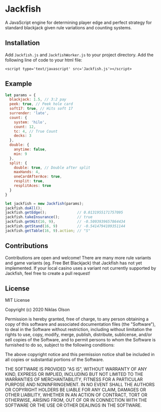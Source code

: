# Jackfish
A JavaScript engine for determining player edge and perfect strategy for standard blackjack given rule variations and counting systems.

## Installation
Add ```Jackfish.js``` and ```JackfishWorker.js``` to your project directory.
Add the following line of code to your html file:

```<script type='text/javascript' src='Jackfish.js'></script>```

## Example
```JavaScript
let params = {
  blackjack: 1.5, // 3:2 pay
  peek: true, // Peek hole card
  soft17: true, // Hits soft 17
  surrender: 'late',
  count: {
    system: 'hilo',
    count: 12,
    tc: 4, // True Count
    decks: 3
  },
  double: {
    anytime: false,
    min: 9
  },
  split: {
    double: true, // Double after split
    maxHands: 4,
    oneCardAfterAce: true,
    resplit: true,
    resplitAces: true
  }
}

let jackfish = new Jackfish(params);
jackfish.doAll();
jackfish.getEdge();              // 0.0131955171757095
jackfish.takeInsurance();        // true
jackfish.getHit(16, 9),          // -0.5093939657864434
jackfish.getStand(16, 9)         // -0.5414794109351144
jackfish.getTable(16, 9).action; // "S"
```

## Contributions
Contributions are open and welcome! There are many more rule variants and game variants (eg. Free Bet Blackjack) that Jackfish has not yet implemented. If your local casino uses a variant not currently supported by Jackfish, feel free to create a pull request!

## License
MIT License

Copyright (c) 2020 Niklas Olson

Permission is hereby granted, free of charge, to any person obtaining a copy
of this software and associated documentation files (the "Software"), to deal
in the Software without restriction, including without limitation the rights
to use, copy, modify, merge, publish, distribute, sublicense, and/or sell
copies of the Software, and to permit persons to whom the Software is
furnished to do so, subject to the following conditions:

The above copyright notice and this permission notice shall be included in all
copies or substantial portions of the Software.

THE SOFTWARE IS PROVIDED "AS IS", WITHOUT WARRANTY OF ANY KIND, EXPRESS OR
IMPLIED, INCLUDING BUT NOT LIMITED TO THE WARRANTIES OF MERCHANTABILITY,
FITNESS FOR A PARTICULAR PURPOSE AND NONINFRINGEMENT. IN NO EVENT SHALL THE
AUTHORS OR COPYRIGHT HOLDERS BE LIABLE FOR ANY CLAIM, DAMAGES OR OTHER
LIABILITY, WHETHER IN AN ACTION OF CONTRACT, TORT OR OTHERWISE, ARISING FROM,
OUT OF OR IN CONNECTION WITH THE SOFTWARE OR THE USE OR OTHER DEALINGS IN THE
SOFTWARE.

